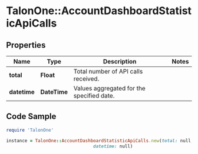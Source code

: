 # TalonOne::AccountDashboardStatisticApiCalls

## Properties

Name | Type | Description | Notes
------------ | ------------- | ------------- | -------------
**total** | **Float** | Total number of API calls received. | 
**datetime** | **DateTime** | Values aggregated for the specified date. | 

## Code Sample

```ruby
require 'TalonOne'

instance = TalonOne::AccountDashboardStatisticApiCalls.new(total: null,
                                 datetime: null)
```


